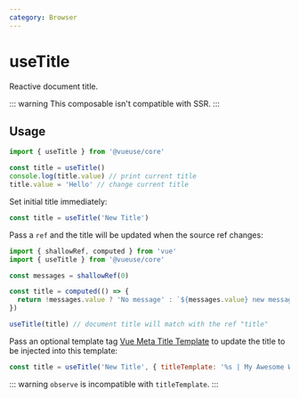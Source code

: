 ```yaml
---
category: Browser
---
```


# useTitle

Reactive document title.

::: warning
This composable isn't compatible with SSR.
:::

## Usage

```js
import { useTitle } from '@vueuse/core'

const title = useTitle()
console.log(title.value) // print current title
title.value = 'Hello' // change current title
```

Set initial title immediately:

```js
const title = useTitle('New Title')
```

Pass a `ref` and the title will be updated when the source ref changes:

```js
import { shallowRef, computed } from 'vue'
import { useTitle } from '@vueuse/core'

const messages = shallowRef(0)

const title = computed(() => {
  return !messages.value ? 'No message' : `${messages.value} new messages`
})

useTitle(title) // document title will match with the ref "title"
```

Pass an optional template tag [Vue Meta Title Template](https://vue-meta.nuxtjs.org/guide/metainfo.html) to update the title to be injected into this template:

```js
const title = useTitle('New Title', { titleTemplate: '%s | My Awesome Website' })
```

::: warning
`observe` is incompatible with `titleTemplate`.
:::
